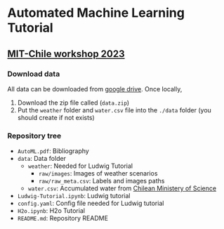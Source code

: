 # Automated Machine Learning Tutorial
## [MIT-Chile workshop 2023](https://sites.google.com/media.mit.edu/mit-chile-hcai-viz/2023-concepcion/student-cohort)


### Download data 
All data can be downloaded from [google drive](https://drive.google.com/file/d/1Zzd2VvGQi3jMedu5zCts2cG6ZXEH37Mr/view?usp=sharing). 
Once locally, 
1. Download the zip file called (`data.zip`)
2. Put the `weather` folder and `water.csv` file into the `./data` folder (you should create if not exists)

### Repository tree
- `AutoML.pdf`: Bibliography   
- `data`: Data folder
  - `weather`: Needed for Ludwig Tutorial
    - `raw/images`: Images of weather scenarios
    - `raw/raw_meta.csv`: Labels and images paths
  - `water.csv`: Accumulated water from [Chilean Ministery of Science](https://github.com/MinCiencia/Datos-CambioClimatico/tree/main/output/agua24_dmc)       
- `Ludwig-Tutorial.ipynb`: Ludwig tutorial  
- `config.yaml`: Config file needed for Ludwig tutorial 
- `H2o.ipynb`: H2o Tutorial  
- `README.md`: Repository README

